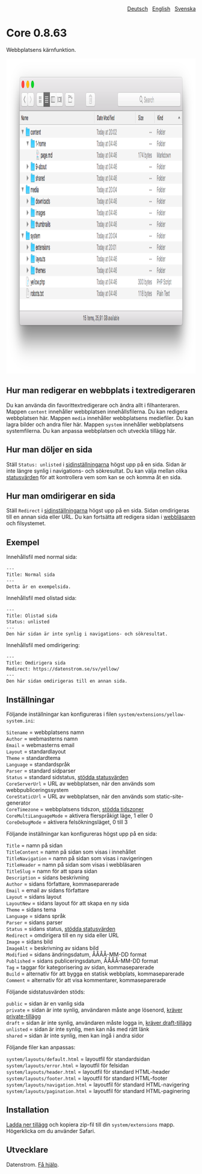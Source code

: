 <p align="right"><a href="README-de.md">Deutsch</a> &nbsp; <a href="README.md">English</a> &nbsp; <a href="README-sv.md">Svenska</a></p>

# Core 0.8.63

Webbplatsens kärnfunktion.

<p align="center"><img src="core-screenshot.png?raw=true" width="795" height="836" alt="Skärmdump"></p>

## Hur man redigerar en webbplats i textredigeraren

Du kan använda din favorittextredigerare och ändra allt i filhanteraren. Mappen `content` innehåller webbplatsen innehållsfilerna. Du kan redigera webbplatsen här. Mappen `media` innehåller webbplatsens mediefiler. Du kan lagra bilder och andra filer här. Mappen `system` innehåller webbplatsens systemfilerna. Du kan anpassa webbplatsen och utveckla tillägg här.

## Hur man döljer en sida

Ställ `Status: unlisted` i [sidinställningarna](#inställningar-page) högst upp på en sida. Sidan är inte längre synlig i navigations- och sökresultat. Du kan välja mellan olika [statusvärden](#inställningar-status) för att kontrollera vem som kan se och komma åt en sida. 

## Hur man omdirigerar en sida

Ställ `Redirect` i [sidinställningarna](#inställningar-page) högst upp på en sida. Sidan omdirigeras till en annan sida eller URL. Du kan fortsätta att redigera sidan i [webbläsaren](https://github.com/datenstrom/yellow-extensions/tree/master/source/edit/README-sv.md) och filsystemet. 

## Exempel

Innehållsfil med normal sida:

    ---
    Title: Normal sida
    ---
    Detta är en exempelsida.

Innehållsfil med olistad sida:

    ---
    Title: Olistad sida
    Status: unlisted
    ---
    Den här sidan är inte synlig i navigations- och sökresultat.

Innehållsfil med omdirigering:

    ---
    Title: Omdirigera sida
    Redirect: https://datenstrom.se/sv/yellow/
    ---
    Den här sidan omdirigeras till en annan sida.

## Inställningar

<a id="inställningar-system"></a>Följande inställningar kan konfigureras i filen `system/extensions/yellow-system.ini`:

`Sitename` = webbplatsens namn  
`Author` = webmasterns namn  
`Email` = webmasterns email  
`Layout` = standardlayout  
`Theme` = standardtema  
`Language` = standardspråk  
`Parser` = standard sidparser  
`Status` = standard sidstatus, [stödda statusvärden](#inställningar-status)  
`CoreServerUrl` = URL av webbplatsen, när den används som webbpubliceringssystem  
`CoreStaticUrl` = URL av webbplatsen, när den används som static-site-generator  
`CoreTimezone` = webbplatsens tidszon, [stödda tidszoner](https://www.php.net/manual/en/timezones.php)  
`CoreMultiLanguageMode` = aktivera flerspråkigt läge, 1 eller 0  
`CoreDebugMode` = aktivera felsökningsläget, 0 till 3  

<a id="inställningar-page"></a>Följande inställningar kan konfigureras högst upp på en sida:

`Title` = namn på sidan  
`TitleContent` = namn på sidan som visas i innehållet  
`TitleNavigation` = namn på sidan som visas i navigeringen  
`TitleHeader` = namn på sidan som visas i webbläsaren  
`TitleSlug` = namn för att spara sidan  
`Description` = sidans beskrivning  
`Author` = sidans författare, kommaseparerade  
`Email` = email av sidans författare  
`Layout` = sidans layout  
`LayoutNew` = sidans layout för att skapa en ny sida  
`Theme` = sidans tema  
`Language` = sidans språk  
`Parser` = sidans parser  
`Status` = sidans status, [stödda statusvärden](#inställningar-status)  
`Redirect` = omdirigera till en ny sida eller URL  
`Image` = sidans bild  
`ImageAlt` = beskrivning av sidans bild  
`Modified` = sidans ändringsdatum, ÅÅÅÅ-MM-DD format  
`Published` = sidans publiceringsdatum, ÅÅÅÅ-MM-DD format  
`Tag` = taggar för kategorisering av sidan, kommaseparerade  
`Build` = alternativ för att bygga en statisk webbplats, kommaseparerade  
`Comment` = alternativ för att visa kommentarer, kommaseparerade  

<a id="inställningar-status"></a>Följande sidstatusvärden stöds:

`public` = sidan är en vanlig sida  
`private` = sidan är inte synlig, användaren måste ange lösenord, [kräver private-tillägg](https://github.com/schulle4u/yellow-extensions-schulle4u/tree/master/private)  
`draft` = sidan är inte synlig, användaren måste logga in, [kräver draft-tillägg](https://github.com/datenstrom/yellow-extensions/tree/master/source/draft)  
`unlisted` = sidan är inte synlig, men kan nås med rätt länk  
`shared` = sidan är inte synlig, men kan ingå i andra sidor  

<a id="inställningar-files"></a>Följande filer kan anpassas:

`system/layouts/default.html` = layoutfil för standardsidan  
`system/layouts/error.html` = layoutfil för felsidan  
`system/layouts/header.html` = layoutfil för standard HTML-header  
`system/layouts/footer.html` = layoutfil för standard HTML-footer  
`system/layouts/navigation.html` = layoutfil för standard HTML-navigering  
`system/layouts/pagination.html` = layoutfil för standard HTML-paginering  

## Installation

[Ladda ner tillägg](https://github.com/datenstrom/yellow-extensions/raw/master/zip/core.zip) och kopiera zip-fil till din `system/extensions` mapp. Högerklicka om du använder Safari.

## Utvecklare

Datenstrom. [Få hjälp](https://datenstrom.se/sv/yellow/help/).
